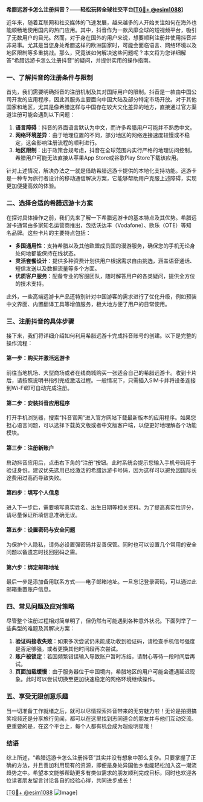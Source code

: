 **希腊远游卡怎么注册抖音？——轻松玩转全球社交平台[[TG💪+ @esim1088](https://t.me/s/esim1088)]**

近年来，随着互联网和社交媒体的飞速发展，越来越多的人开始关注如何在海外也能顺畅地使用国内的热门应用。其中，抖音作为一款风靡全球的短视频平台，吸引了无数用户的目光。然而，对于身在国外的用户来说，想要顺利注册并使用抖音并非易事。尤其是当您身处希腊这样的欧洲国家时，可能会面临语言、网络环境以及地区限制等多重挑战。那么，究竟该如何解决这些问题呢？本文将为您详细解答“希腊远游卡怎么注册抖音”的疑问，并提供实用的操作指南。

### 一、了解抖音的注册条件与限制

首先，我们需要明确抖音的注册机制及其对国际用户的限制。抖音是一款由中国公司开发的应用程序，因此其服务主要面向中国大陆及部分特定市场开放。对于其他国家和地区，尤其是像希腊这样与中国存在较大文化差异的地方，直接通过官方渠道注册可能会遇到以下问题：

1. **语言障碍**：抖音的界面语言默认为中文，而许多希腊用户可能并不熟悉中文。
2. **网络环境差异**：由于地理位置的不同，部分地区的网络连接速度较慢或不稳定，这会影响注册流程的顺利进行。
3. **地区限制**：出于政策合规考虑，抖音在全球范围内实行严格的地理访问控制，希腊用户可能无法直接从苹果App Store或谷歌Play Store下载该应用。

针对上述情况，解决办法之一就是借助希腊远游卡提供的本地化支持功能。远游卡是一种专为旅行者设计的移动通信解决方案，它能够帮助用户克服上述障碍，实现更加便捷高效的体验。

### 二、选择合适的希腊远游卡方案

在探讨具体操作之前，我们先来了解一下希腊远游卡的基本特点及其优势。希腊远游卡通常由多家知名运营商推出，包括沃达丰（Vodafone）、欧乐（OTE）等知名品牌。这些卡片的主要特点包括：

- **多国通用性**：支持希腊以及其他欧盟成员国的漫游服务，确保您的手机无论身处何地都能保持在线状态。
- **灵活套餐设计**：提供多种资费计划供用户根据需求自由挑选，涵盖语音通话、短信发送以及数据流量等多个方面。
- **优质客户服务**：配备专业的客服团队，随时解答用户的各类疑问，提供全方位的技术支持。

此外，一些高端远游卡产品还特别针对中国游客的需求进行了优化升级，例如预装中文界面、内置翻译工具等增值服务，极大地方便了用户的日常使用。

### 三、注册抖音的具体步骤

接下来，我们将详细介绍如何利用希腊远游卡完成抖音账号的创建。以下是完整的操作流程：

#### 第一步：购买并激活远游卡
前往当地机场、大型商场或者在线商城购买一张适合自己的希腊远游卡。收到卡片后，请按照说明书指引完成激活过程。一般情况下，只需插入SIM卡并将设备连接到Wi-Fi即可自动完成注册。

#### 第二步：安装抖音应用程序
打开手机浏览器，搜索“抖音官网”进入官方网站下载最新版本的应用程序。如果您担心语言问题，可以选择下载英文版或者中文版客户端，以便更好地理解各个功能模块。

#### 第三步：注册新账户
启动抖音应用后，点击右下角的“注册”按钮。此时系统会提示您输入手机号码用于验证身份。建议优先选用已经激活的希腊远游卡号码，因为这样可以避免因国际长途费用过高而导致失败。

#### 第四步：填写个人信息
进入下一步后，需要填写真实姓名、出生日期等相关资料。为了提高真实性评分，请尽量保证所填信息准确无误。

#### 第五步：设置密码与安全问题
为保护个人隐私，请务必设置强密码并妥善保管。同时也可以设置几个常用的安全问题以备遗忘时找回密码之需。

#### 第六步：绑定邮箱地址
最后一步是添加备用联系方式——电子邮箱地址。一旦忘记登录密码，可以通过此邮箱重置账户信息。

### 四、常见问题及应对策略

尽管整个注册过程相对简单明了，但仍然有可能遇到各种意外状况。下面列举了一些典型的难题及其解决方案：

1. **验证码接收失败**：如果多次尝试仍未能成功收到验证码，请检查手机信号强度是否足够强，或者更换其他时间段再次尝试。
2. **账户被锁定**：若因频繁错误输入导致账户暂时冻结，请耐心等待一段时间后再试。
3. **页面加载缓慢**：由于服务器位于中国境内，希腊地区的用户可能会遭遇延迟现象。此时可以尝试切换至更加快速稳定的网络环境继续操作。

### 五、享受无限创意乐趣

当一切准备工作就绪之后，就可以尽情探索抖音带来的无穷魅力啦！无论是拍摄搞笑视频还是分享旅行见闻，都可以在这里找到志同道合的朋友并与他们互动交流。更重要的是，在这个平台上，每个人都有机会成为超级明星哦！

### 结语

综上所述，“希腊远游卡怎么注册抖音”其实并没有想象中那么复杂。只要掌握了正确的方法，并且善加利用现有的资源，即便是身处异国他乡也能轻松加入这一潮流趋势之中。希望本文能够帮助更多有类似需求的朋友顺利完成目标，同时也欢迎各位读者朋友留言讨论各自的经验心得，共同进步成长！

[[TG💪+ @esim1088](https://t.me/s/esim1088) ![Image](https://i.postimg.cc/4NQfJmqS/Snipaste-2025-05-13-00-14-12.png)]